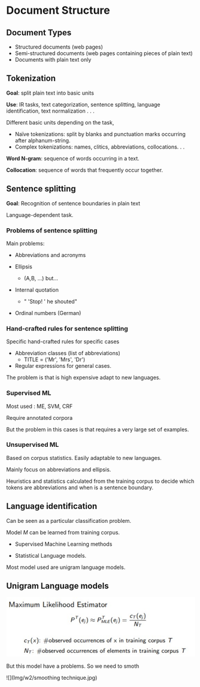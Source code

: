 # Document Structure

## Document Types

* Structured documents (web pages)
* Semi-structured documents (web pages containing pieces of plain text)
* Documents with plain text only

## Tokenization

**Goal**: split plain text into basic units

**Use**: IR tasks, text categorization, sentence splitting, language identification, text normalization . . .

Different basic units depending on the task,

* Naïve tokenizations: split by blanks and punctuation marks occurring after alphanum-string.
* Complex tokenizations: names, clitics, abbreviations, collocations. . .



**Word N-gram**: sequence of words occurring in a text.

**Collocation**: sequence of words that frequently occur together. 

## Sentence splitting

**Goal**: Recognition of sentence boundaries in plain text

Language-dependent task. 

### Problems of sentence splitting

Main problems: 

* Abbreviations and acronyms

* Ellipsis
  * (A,B, ...)  but...
* Internal quotation
  * " 'Stop! ' he shouted"

* Ordinal numbers (German)

### Hand-crafted rules for sentence splitting

Specific hand-crafted rules for specific cases

* Abbreviation classes (list of abbreviations)
  * TITLE = ('Mr', 'Mrs', 'Dr')
* Regular expressions for general cases.

The problem is that is high expensive adapt to new languages. 

### Supervised ML 

Most used : ME, SVM, CRF

Require annotated corpora

But the problem in this cases is that requires a very large set of examples. 

### Unsupervised ML

Based on corpus statistics. Easily adaptable to new languages. 

Mainly focus on abbreviations and ellipsis. 

Heuristics and statistics calculated from the training corpus to decide which tokens are abbreviations and when is a sentence boundary. 

## Language identification

Can be seen as a particular classification problem.

Model *M* can be learned from training corpus. 

* Supervised Machine Learning methods

* Statistical Language models.

  

Most model used are unigram language models.

## Unigram Language models

![](Img/w2/MLE.jpg)

But this model have a problems.  So we need to smoth 

![](Img/w2/smoothing technique.jpg)